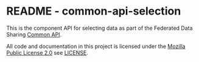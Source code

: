 # README - common-api-selection

This is the component API for selecting data as part of the Federated Data Sharing [Common API](https://github.com/federated-data-sharing/common-api).

All code and documentation in this project is licensed under the [Mozilla Public License 2.0](https://www.mozilla.org/en-US/MPL/2.0/) see [LICENSE](./LICENSE).